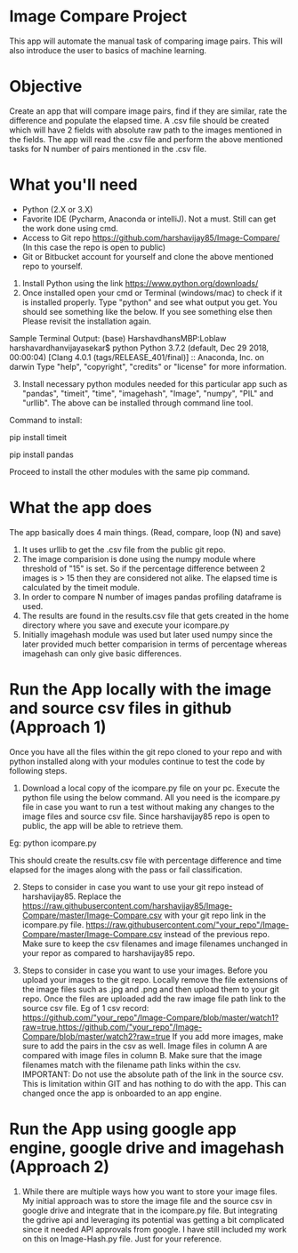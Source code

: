 # Image Compare Project
This app will automate the manual task of comparing image pairs. 
This will also introduce the user to basics of machine learning.
# Objective
Create an app that will compare image pairs, find if they are similar, rate the difference and populate the elapsed time.
A .csv file should be created which will have 2 fields with absolute raw path to the images mentioned in the fields.
The app will read the .csv file and perform the above mentioned tasks for N number of pairs mentioned in the .csv file.
# What you'll need
- Python (2.X or 3.X)
- Favorite IDE (Pycharm, Anaconda or intelliJ). Not a must. Still can get the work done using cmd.
- Access to Git repo https://github.com/harshavijay85/Image-Compare/ (In this case the repo is open to public)
- Git or Bitbucket account for yourself and clone the above mentioned repo to yourself.

1. Install Python using the link https://www.python.org/downloads/
2. Once installed open your cmd or Terminal (windows/mac) to check if it is installed properly. Type "python" and see what output you get.
You should see something like the below. If you see something else then Please revisit the installation again.

Sample Terminal Output: 
(base) HarshavdhansMBP:Loblaw harshavardhanvijayasekar$ python
Python 3.7.2 (default, Dec 29 2018, 00:00:04) 
[Clang 4.0.1 (tags/RELEASE_401/final)] :: Anaconda, Inc. on darwin
Type "help", "copyright", "credits" or "license" for more information.
>>> 

3. Install necessary python modules needed for this particular app such as "pandas", "timeit", "time", "imagehash", "Image", "numpy", "PIL" and "urllib".
The above can be installed through command line tool.

Command to install: 

pip install timeit

pip install pandas

Proceed to install the other modules with the same pip command.

# What the app does
The app basically does 4 main things. (Read, compare, loop (N) and save)
1. It uses urllib to get the .csv file from the public git repo.
2. The image comparision is done using the numpy module where threshold of "15" is set. So if the percentage difference between 2 images is > 15 then they are considered not alike. The elapsed time is calculated by the timeit module. 
3. In order to compare N number of images pandas profiling dataframe is used.
4. The results are found in the results.csv file that gets created in the home directory where you save and execute your icompare.py
5. Initially imagehash module was used but later used numpy since the later provided much better comparision in terms of percentage whereas imagehash can only give basic differences.

# Run the App locally with the image and source csv files in github (Approach 1)
Once you have all the files within the git repo cloned to your repo and with python installed along with your modules continue to test the code by following steps. 
1. Download a local copy of the icompare.py file on your pc. Execute the python file using the below command. All you need is the icompare.py file in case you want to run a test without making any changes to the image files and source csv file. Since harshavijay85 repo is open to public, the app will be able to retrieve them.

Eg: python icompare.py

This should create the results.csv file with percentage difference and time elapsed for the images along with the pass or fail classification.

2. Steps to consider in case you want to use your git repo instead of harshavijay85. 
Replace the https://raw.githubusercontent.com/harshavijay85/Image-Compare/master/Image-Compare.csv with your git repo link in the icompare.py file. https://raw.githubusercontent.com/"your_repo"/Image-Compare/master/Image-Compare.csv instead of the previous repo. Make sure to keep the csv filenames and image filenames unchanged in your repor as compared to harshavijay85 repo.

3. Steps to consider in case you want to use your images. 
Before you upload your images to the git repo. Locally remove the file extensions of the image files such as .jpg and .png and then upload them to your git repo. Once the files are uploaded add the raw image file path link to the source csv file.
Eg of 1 csv record: https://github.com/"your_repo"/Image-Compare/blob/master/watch1?raw=true,https://github.com/"your_repo"/Image-Compare/blob/master/watch2?raw=true
If you add more images, make sure to add the pairs in the csv as well. Image files in column A are compared with image files in column B.
Make sure that the image filenames match with the filename path links within the csv.
IMPORTANT: Do not use the absolute path of the link in the source csv.
This is limitation within GIT and has nothing to do with the app. This can changed once the app is onboarded to an app engine.

# Run the App using google app engine, google drive and imagehash (Approach 2)

1) While there are multiple ways how you want to store your image files. My initial approach was to store the image file and the source csv in google drive and integrate that in the icompare.py file.
But integrating the gdrive api and leveraging its potential was getting a bit complicated since it needed API approvals from google.
I have still included my work on this on Image-Hash.py file. Just for your reference.

